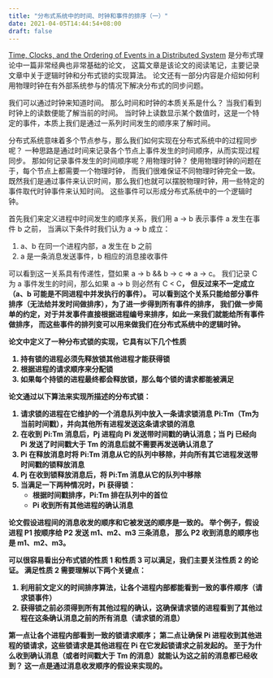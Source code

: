 ```yaml
---
title: "分布式系统中的时间、时钟和事件的排序（一）"
date: 2021-04-05T14:44:54+08:00
draft: false
---
```


[Time, Clocks, and the Ordering of Events in a Distributed System](https://lamport.azurewebsites.net/pubs/time-clocks.pdf)
是分布式理论中一篇非常经典也非常基础的论文，
这篇文章是该论文的阅读笔记，主要记录文章中关于逻辑时钟和分布式锁的实现算法。
论文还有一部分内容是介绍如何利用物理时钟在有外部系统参与的情况下解决分布式的同步问题。

我们可以通过时钟来知道时间。
那么时间和时钟的本质关系是什么？
当我们看到时钟上的读数便能了解当前的时间。
当时钟上读数显示某个数值时，这是一个特定的事件，本质上我们是通过一系列时间发生的顺序来了解时间。

分布式系统意味着多个节点参与，那么我们如何实现在分布式系统中的过程同步呢？
一种思路是通过时间来记录各个节点上事件发生的时间顺序，从而实现过程同步。
那如何记录事件发生的时间顺序呢？用物理时钟？
使用物理时钟的问题在于，每个节点上都需要一个物理时钟，
而我们很难保证不同物理时钟完全一致。
既然我们是通过事件来认识时间，那么我们也就可以摆脱物理时钟，用一些特定的事件取代时钟事件来认知时间。
这些事件可以形成分布式系统中的一个逻辑时钟。

首先我们来定义进程中时间发生的顺序关系，我们用 a -> b 表示事件 a 发生在事件 b 之前，
当满以下条件时我们认为 a -> b 成立：

1. a、b 在同一个进程内部，a 发生在 b 之前
2. a 是一条消息发送事件，b 相应的消息接收事件

可以看到这一关系具有传递性，暨如果 a -> b && b -> c => a -> c。
我们记录 C<a> 为 a 事件发生的时间，那么如果 a -> b 则必然有 C<a> < C<b>，
但反过来不一定成立（a、b 可能是不同进程中并发执行的事件）。
可以看到这个关系只能给部分事件排序（无法给并发时间做排序），为了进一步得到所有事件的排序，
我们做一步简单的约定，对于并发事件直接根据进程编号来排序，如此一来我们就能给所有事件做排序，
而这些事件的排列变可以用来做我们在分布式系统中的逻辑时钟。

论文中定义了一种分布式锁的实现，它具有以下几个性质
1. 持有锁的进程必须先释放锁其他进程才能获得锁
2. 根据进程的请求顺序来分配锁
3. 如果每个持锁的进程最终都会释放锁，那么每个锁的请求都能被满足

论文通过以下算法来实现所描述的分布式锁：

1. 请求锁的进程在它维护的一个消息队列中放入一条请求锁消息 Pi:Tm（Tm为当前时间戳），并向其他所有进程发送这条请求锁的消息
2. 在收到 Pi:Tm 消息后，Pj 进程向 Pi 发送带时间戳的确认消息；当 Pj 已经向 Pi 发送了时间戳大于 Tm 的消息后就不需要再发送确认消息了
3. Pi 在释放消息时将 Pi:Tm 消息从它的队列中移除，并向所有其它进程发送带时间戳的锁释放消息
4. Pj 在收到锁释放消息后，将 Pi:Tm 消息从它的队列中移除
5. 当满足一下两种情况时，Pi 获得锁：
    + 根据时间戳排序，Pi:Tm 排在队列中的首位
    + Pi 收到所有其他进程的确认消息

论文假设进程间的消息收发的顺序和它被发送的顺序是一致的。
举个例子，假设进程 P1 按顺序给 P2 发送 m1、m2、m3 三条消息，
那么 P2 收到消息的顺序也是 m1、m2、m3。

可以很容易看出分布式锁的性质 1 和性质 3 可以满足，我们主要关注性质 2 的论证。 
满足性质 2 需要理解以下两个关键点：

1. 利用前文定义的时间排序算法，让各个进程内部都能看到一致的事件顺序（请求锁事件）
2. 获得锁之前必须得到所有其他过程的确认，这确保请求锁的进程看到了其他过程在这条确认消息之前的所有消息（请求锁的消息）

第一点让各个进程内部看到一致的锁请求顺序；
第二点让确保 Pi 进程收到其他进程的锁请求，这些锁请求是其他进程在 Pi 在它发起锁请求之前发起的。
至于为什么收到确认消息（或者时间戳大于 Tm 的消息）就能认为这之前的消息都已经收到？
这一点是通过消息收发顺序的假设来实现的。
